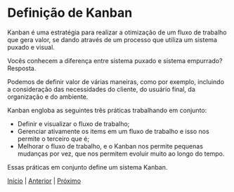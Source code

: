 # Definição de Kanban

Kanban é uma estratégia para realizar a otimização de um fluxo de trabalho que gera valor, se dando através de um processo que utiliza um sistema puxado e visual. 

Vocês conhecem a diferença entre sistema puxado e sistema empurrado? Resposta.

Podemos de definir valor de várias maneiras, como por exemplo, incluindo a consideração das necessidades do cliente, do usuário final, da organização e do ambiente.

Kanban engloba as seguintes três práticas trabalhando em conjunto:

- Definir e visualizar o fluxo de trabalho;
- Gerenciar ativamente os items em um fluxo de trabalho e isso nos permite o terceiro que é;
- Melhorar o fluxo de trabalho, e o Kanban nos permite pequenas mudanças por vez, que nos permitem evoluir muito ao longo do tempo.

Essas práticas em conjunto define um sistema Kanban.

[Início](README.md) | [Anterior](README.md) | [Próximo](why_use_kanban.md)
